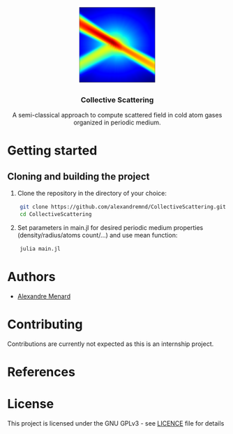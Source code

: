 <br />
<div align="center">
    <a href="https://github.com/alexandremnd/CollectiveScattering">
        <img src="img/illustration.png" alt="Logo" width="180" height="180">
    </a>
    <h3 align="center">Collective Scattering</h3>
    <p align="center">
        A semi-classical approach to compute scattered field in cold atom gases organized in periodic medium.
    </p>
</div>

# Getting started
## Cloning and building the project

1. Clone the repository in the directory of your choice:
```bash
    git clone https://github.com/alexandremnd/CollectiveScattering.git
    cd CollectiveScattering
```

2. Set parameters in main.jl for desired periodic medium properties (density/radius/atoms count/...) and use mean function:
```bash
    julia main.jl
```


# Authors
- [Alexandre Menard](https://github.com/alexandremnd/)

# Contributing
Contributions are currently not expected as this is an internship project.

# References


# License
This project is licensed under the GNU GPLv3 - see [LICENCE](LICENSE) file for details